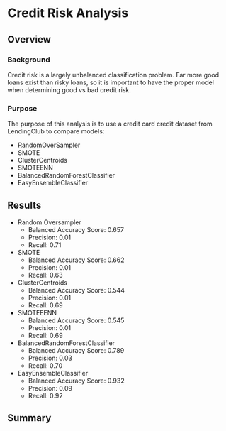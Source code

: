 # Credit Risk Analysis

## Overview

### Background
Credit risk is a largely unbalanced classification problem. Far more good loans exist than risky loans, so it is important to have the proper model when determining good vs bad credit risk.
### Purpose
The purpose of this analysis is to use a credit card credit dataset from LendingClub to compare models:
- RandomOverSampler
- SMOTE
- ClusterCentroids
- SMOTEENN
- BalancedRandomForestClassifier
- EasyEnsembleClassifier
  
## Results
- Random Oversampler
  - Balanced Accuracy Score: 0.657
  - Precision: 0.01
  - Recall: 0.71
- SMOTE
  - Balanced Accuracy Score: 0.662
  - Precision: 0.01
  - Recall: 0.63
- ClusterCentroids
  - Balanced Accuracy Score: 0.544
  - Precision: 0.01
  - Recall: 0.69
- SMOTEEENN
  - Balanced Accuracy Score: 0.545
  - Precision: 0.01
  - Recall: 0.69
- BalancedRandomForestClassifier
  - Balanced Accuracy Score: 0.789
  - Precision: 0.03
  - Recall: 0.70
- EasyEnsembleClassifier
  - Balanced Accuracy Score: 0.932
  - Precision: 0.09
  - Recall: 0.92

## Summary
